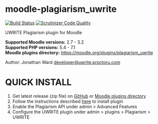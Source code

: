 # moodle-plagiarism_uwrite  

[![Build Status](https://travis-ci.org/uwrite/moodle-plagiarism_uwrite.svg?branch=master)](https://travis-ci.org/uwrite/moodle-plagiarism_uwrite)
[![Scrutinizer Code Quality](https://scrutinizer-ci.com/g/uwrite/moodle-plagiarism_uwrite/badges/quality-score.png?b=master)](https://scrutinizer-ci.com/g/uwrite/moodle-plagiarism_uwrite/?branch=master)

UWRITE Plagiarism plugin for Moodle

**Supported Moodle versions:** 2.7 - 3.2  
**Supported PHP versions:** 5.4 - 7.1  
**Moodle plugins directory:** https://moodle.org/plugins/plagiarism_uwrite

Author: Jonathan Ward <developer@uwrite.proctoru.com>  

QUICK INSTALL  
==============  

1. Get latest release (zip file) on [GitHub](https://github.com/uwrite/moodle-plagiarism_uwrite/releases) or [Moodle plugins directory](https://moodle.org/plugins/plagiarism_uwrite)
2. Follow the instructions described [here](https://docs.moodle.org/31/en/Installing_plugins#Installing_via_uploaded_ZIP_file) to install plugin
3. Enable the Plagiarism API under admin > Advanced Features  
4. Configure the UWRITE plugin under admin > plugins > Plagiarism > UWRITE  
